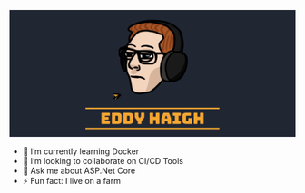 ![EddyHaighGif](https://github.com/EddyHaigh/EddyHaigh/blob/master/EddyHaigh-Top.gif)

- 🌱 I’m currently learning Docker
- 👯 I’m looking to collaborate on CI/CD Tools
- 💬 Ask me about ASP.Net Core
- ⚡ Fun fact: I live on a farm

